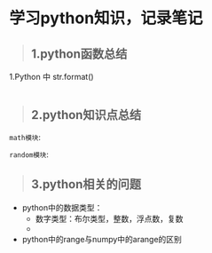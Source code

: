 # 学习python知识，记录笔记
>## 1.python函数总结
1.Python 中 str.format() 

```python


```
>## 2.python知识点总结
`math模块`:

`random模块`:


>## 3.python相关的问题
* python中的数据类型：
    - 数字类型：布尔类型，整数，浮点数，复数
    - 
* python中的range与numpy中的arange的区别
